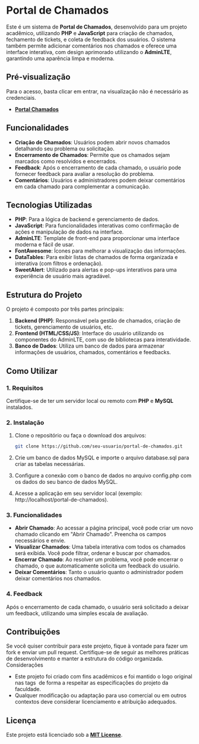 # Portal de Chamados

Este é um sistema de **Portal de Chamados**, desenvolvido para um projeto acadêmico, utilizando **PHP** e **JavaScript** para criação de chamados, fechamento de tickets, e coleta de feedback dos usuários. O sistema também permite adicionar comentários nos chamados e oferece uma interface interativa, com design aprimorado utilizando o **AdminLTE**, garantindo uma aparência limpa e moderna.

## Pré-visualização

Para o acesso, basta clicar em entrar, na visualização não é necessário as credenciais.
- **[Portal Chamados](https://igorton.github.io/portal-chamados/acesso/login.html)**

## Funcionalidades

- **Criação de Chamados**: Usuários podem abrir novos chamados detalhando seu problema ou solicitação.
- **Encerramento de Chamados**: Permite que os chamados sejam marcados como resolvidos e encerrados.
- **Feedback**: Após o encerramento de cada chamado, o usuário pode fornecer feedback para avaliar a resolução do problema.
- **Comentários**: Usuários e administradores podem deixar comentários em cada chamado para complementar a comunicação.
  
## Tecnologias Utilizadas

- **PHP**: Para a lógica de backend e gerenciamento de dados.
- **JavaScript**: Para funcionalidades interativas como confirmação de ações e manipulação de dados na interface.
- **AdminLTE**: Template de front-end para proporcionar uma interface moderna e fácil de usar.
- **FontAwesome**: Ícones para melhorar a visualização das informações.
- **DataTables**: Para exibir listas de chamados de forma organizada e interativa (com filtros e ordenação).
- **SweetAlert**: Utilizado para alertas e pop-ups interativos para uma experiência de usuário mais agradável.

## Estrutura do Projeto

O projeto é composto por três partes principais:

1. **Backend (PHP)**: Responsável pela gestão de chamados, criação de tickets, gerenciamento de usuários, etc.
2. **Frontend (HTML/CSS/JS)**: Interface do usuário utilizando os componentes do AdminLTE, com uso de bibliotecas para interatividade.
3. **Banco de Dados**: Utiliza um banco de dados para armazenar informações de usuários, chamados, comentários e feedbacks.

## Como Utilizar

### 1. Requisitos

Certifique-se de ter um servidor local ou remoto com **PHP** e **MySQL** instalados.

### 2. Instalação

1. Clone o repositório ou faça o download dos arquivos:
   
   ```bash
   git clone https://github.com/seu-usuario/portal-de-chamados.git
   
2.	Crie um banco de dados MySQL e importe o arquivo database.sql para criar as tabelas necessárias.
3.	Configure a conexão com o banco de dados no arquivo config.php com os dados do seu banco de dados MySQL.
4.	Acesse a aplicação em seu servidor local (exemplo: http://localhost/portal-de-chamados).

### 3. Funcionalidades

- **Abrir Chamado**: Ao acessar a página principal, você pode criar um novo chamado clicando em "Abrir Chamado". Preencha os campos necessários e envie.
- **Visualizar Chamados**: Uma tabela interativa com todos os chamados será exibida. Você pode filtrar, ordenar e buscar por chamados.
-	**Encerrar Chamado**: Ao resolver um problema, você pode encerrar o chamado, o que automaticamente solicita um feedback do usuário.
-	**Deixar Comentários**: Tanto o usuário quanto o administrador podem deixar comentários nos chamados.

### 4. Feedback

Após o encerramento de cada chamado, o usuário será solicitado a deixar um feedback, utilizando uma simples escala de avaliação.

## **Contribuições**
Se você quiser contribuir para este projeto, fique à vontade para fazer um fork e enviar um pull request. Certifique-se de seguir as melhores práticas de desenvolvimento e manter a estrutura do código organizada.
Considerações
-	Este projeto foi criado com fins acadêmicos e foi mantido o logo original nas tags <img> de forma a respeitar as especificações do projeto da faculdade.
-	Qualquer modificação ou adaptação para uso comercial ou em outros contextos deve considerar licenciamento e atribuição adequados.

## Licença

Este projeto está licenciado sob a **[MIT License](LICENSE)**.
